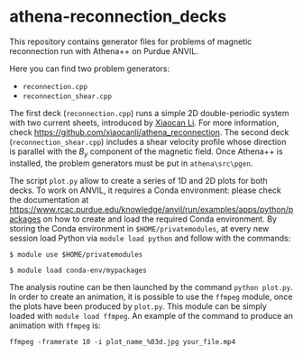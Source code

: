 # athena-reconnection_decks
This repository contains generator files for problems of magnetic reconnection run with Athena++ on Purdue ANVIL.

Here you can find two problem generators:
- `reconnection.cpp`
- `reconnection_shear.cpp`

The first deck (`reconnection.cpp`) runs a simple 2D double-periodic system with two current sheets, introduced by [Xiaocan Li](https://github.com/xiaocanli). For more information, check https://github.com/xiaocanli/athena_reconnection. The second deck (`reconnection_shear.cpp`) includes a shear velocity profile whose direction is parallel with the $B_{y}$ component of the magnetic field. Once Athena++ is installed, the problem generators must be put in `athena\src\pgen`.

The script `plot.py` allow to create a series of 1D and 2D plots for both decks. To work on ANVIL, it requires a Conda environment: please check the documentation at https://www.rcac.purdue.edu/knowledge/anvil/run/examples/apps/python/packages on how to create and load the required Conda environment. By storing the Conda environment in `$HOME/privatemodules`, at every new session load Python via `module load python` and follow with the commands:

`$ module use $HOME/privatemodules` 

`$ module load conda-env/mypackages`

The analysis routine can be then launched by the command `python plot.py`. In order to create an animation, it is possible to use the `ffmpeg` module, once the plots have been produced by `plot.py`. This module can be simply loaded with `module load ffmpeg`. An example of the command to produce an animation with `ffmpeg` is:

`ffmpeg -framerate 10 -i plot_name_%03d.jpg your_file.mp4`
